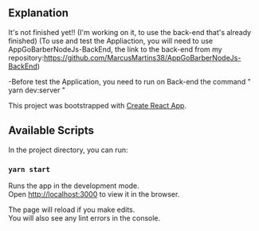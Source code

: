 ## Explanation

It's not finished yet!! (I'm working on it, to use the back-end that's already finished)
(To use and test the Appliaction, you will need to use AppGoBarberNodeJs-BackEnd, the link to the back-end from my repository:https://github.com/MarcusMartins38/AppGoBarberNodeJs-BackEnd)

-Before test the Application, you need to run on Back-end the command " yarn dev:server "

This project was bootstrapped with [Create React App](https://github.com/facebook/create-react-app).

## Available Scripts

In the project directory, you can run:

### `yarn start`

Runs the app in the development mode.<br />
Open [http://localhost:3000](http://localhost:3000) to view it in the browser.

The page will reload if you make edits.<br />
You will also see any lint errors in the console.
